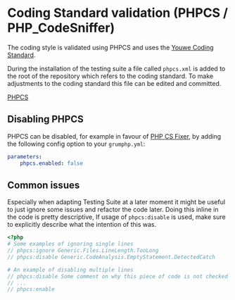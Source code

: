 # Coding Standard validation (PHPCS / PHP_CodeSniffer) 

The coding style is validated using PHPCS and uses the
[Youwe Coding Standard](https://github.com/YouweGit/coding-standard).

During the installation of the testing suite a file called `phpcs.xml` is added to
the root of the repository which refers to the coding standard. To make
adjustments to the coding standard this file can be edited and committed.

[PHPCS](https://github.com/PHPCSStandards/PHP_CodeSniffer/)

## Disabling PHPCS
PHPCS can be disabled, for example in favour of [PHP CS Fixer](./phpcsfixer.md), by adding the following config option
to your `grumphp.yml`:
```yaml
parameters:
    phpcs.enabled: false
```

## Common issues

Especially when adapting Testing Suite at a later moment it might be useful
to just ignore some issues and refactor the code later. Doing this inline 
in the code is pretty descriptive, If usage of `phpcs:disable` is used, make
sure to explicitly describe what the intention of this was.
 
```php
<?php
# Some examples of ignoring single lines
// phpcs:ignore Generic.Files.LineLength.TooLong
// phpcs:disable Generic.CodeAnalysis.EmptyStatement.DetectedCatch

# An example of disabling multiple lines
// phpcs:disable Some comment on why this piece of code is not checked with PHPCS
// ...
// phpcs:enable
```


